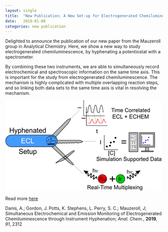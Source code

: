 ```yaml
---
layout: single
title:  "New Publication: A New Set-up for Electrogenerated Chemiluminescence"
date:   2019-01-08
categories: new publication
---
```


Delighted to announce the publication of our new paper from the Mauzeroll group in Analytical Chemistry. Here, we show a new way to study electrogenerated chemiluminescence, by hyphenating a potentiostat with a spectrometer.

By combining these two instruments, we are able to simultaneously record electrochemical and spectroscopic information on the same time axis. This is important for the study from electrogenerated chemiluminescence. The mechanism is highly complicated with multiple overlapping reaction steps, and so linking both data sets to the same time axis is vital in resolving the mechanism.

![Danis et al. *Anal. Chem.*, **2019**, *91*, 2312 - 2318](/images_posts/2019-01-08/ECL.png)

Read more [here](https://doi.org/10.1021/acs.analchem.8b04960)

Danis, A.; Gordon, J. Potts, K. Stephens, L. Perry, S. C.; Mauzeroll, J; Simultaneous Electrochemical and Emission Monitoring of Electrogenerated Chemiluminescence through Instrument Hyphenation; *Anal. Chem.*, **2019**, *91*, 2312